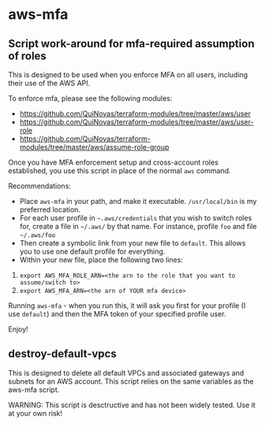 # aws-mfa
## Script work-around for mfa-required assumption of roles

This is designed to be used when you enforce MFA on all users, including their use of the AWS API.

To enforce mfa, please see the following modules:
- https://github.com/QuiNovas/terraform-modules/tree/master/aws/user
- https://github.com/QuiNovas/terraform-modules/tree/master/aws/user-role
- https://github.com/QuiNovas/terraform-modules/tree/master/aws/assume-role-group

Once you have MFA enforcement setup and cross-account roles established, you use this script in place of the normal `aws` command.

Recommendations:
- Place `aws-mfa` in your path, and make it executable. `/usr/local/bin` is my preferred location.
- For each user profile in `~.aws/credentials` that you wish to switch roles for, create a file in `~/.aws/` by that name. For instance, profile `foo` and file `~/.aws/foo`
- Then create a symbolic link from your new file to `default`. This allows you to use one default profile for everything.
- Within your new file, place the following two lines:

1. `export AWS_MFA_ROLE_ARN=<the arn to the role that you want to assume/switch to>`
2. `export AWS_MFA_ARN=<the arn of YOUR mfa device>`

Running `aws-mfa` - when you run this, it will ask you first for your profile (I use `default`) and then the MFA token of your specified profile user.

Enjoy!

## destroy-default-vpcs

This is designed to delete all default VPCs and associated gateways and subnets for an AWS account.  This script relies on the same variables as the aws-mfa script.

WARNING: This script is desctructive and has not been widely tested.  Use it at your own risk!
